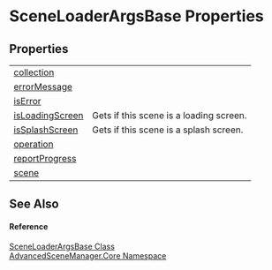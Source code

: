 # SceneLoaderArgsBase Properties




## Properties
<table>
<tr>
<td><a href="P_AdvancedSceneManager_Core_SceneLoaderArgsBase_collection">collection</a></td>
<td> </td></tr>
<tr>
<td><a href="P_AdvancedSceneManager_Core_SceneLoaderArgsBase_errorMessage">errorMessage</a></td>
<td> </td></tr>
<tr>
<td><a href="P_AdvancedSceneManager_Core_SceneLoaderArgsBase_isError">isError</a></td>
<td> </td></tr>
<tr>
<td><a href="P_AdvancedSceneManager_Core_SceneLoaderArgsBase_isLoadingScreen">isLoadingScreen</a></td>
<td>Gets if this scene is a loading screen.</td></tr>
<tr>
<td><a href="P_AdvancedSceneManager_Core_SceneLoaderArgsBase_isSplashScreen">isSplashScreen</a></td>
<td>Gets if this scene is a splash screen.</td></tr>
<tr>
<td><a href="P_AdvancedSceneManager_Core_SceneLoaderArgsBase_operation">operation</a></td>
<td> </td></tr>
<tr>
<td><a href="P_AdvancedSceneManager_Core_SceneLoaderArgsBase_reportProgress">reportProgress</a></td>
<td> </td></tr>
<tr>
<td><a href="P_AdvancedSceneManager_Core_SceneLoaderArgsBase_scene">scene</a></td>
<td> </td></tr>
</table>

## See Also


#### Reference
<a href="T_AdvancedSceneManager_Core_SceneLoaderArgsBase">SceneLoaderArgsBase Class</a>  
<a href="N_AdvancedSceneManager_Core">AdvancedSceneManager.Core Namespace</a>  
